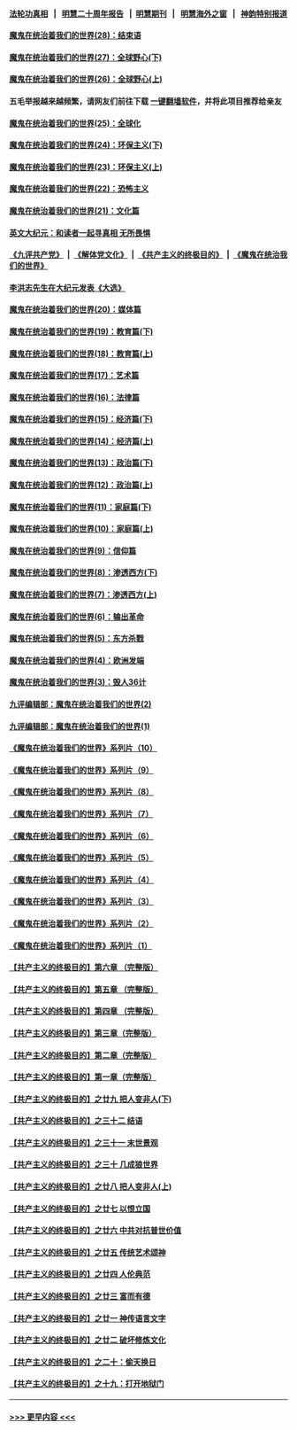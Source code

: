 #### [法轮功真相](https://github.com/gfw-breaker/truth/blob/master/README.md?t=0) &nbsp;&nbsp;|&nbsp;&nbsp; [明慧二十周年报告](https://github.com/gfw-breaker/mh-reports/blob/master/README.md?t=0) &nbsp;&nbsp;|&nbsp;&nbsp;[明慧期刊](https://github.com/gfw-breaker/mh-qikan) &nbsp;&nbsp;|&nbsp;&nbsp; [明慧海外之窗](https://github.com/gfw-breaker/mh-news/blob/master/README.md?t=0) &nbsp;&nbsp;|&nbsp;&nbsp; [神韵特别报道](https://github.com/gfw-breaker/mh-news/blob/master/shenyun.md?t=0)
#### [魔鬼在统治着我们的世界(28)：结束语](../pages/nsc422/n10936246.md?t=06270551) 
#### [魔鬼在统治着我们的世界(27)：全球野心(下)](../pages/nsc422/n10928319.md?t=06270551) 
#### [魔鬼在统治着我们的世界(26)：全球野心(上)](../pages/nsc422/n10900318.md?t=06270551) 
#### 五毛举报越来越频繁，请网友们前往下载 [一键翻墙软件](https://github.com/gfw-breaker/ssr-accounts)，并将此项目推荐给亲友
#### [魔鬼在统治着我们的世界(25)：全球化](../pages/nsc422/n10788205.md?t=06270551) 
#### [魔鬼在统治着我们的世界(24)：环保主义(下)](../pages/nsc422/n10695307.md?t=06270551) 
#### [魔鬼在统治着我们的世界(23)：环保主义(上)](../pages/nsc422/n10688613.md?t=06270551) 
#### [魔鬼在统治着我们的世界(22)：恐怖主义](../pages/nsc422/n10614727.md?t=06270551) 
#### [魔鬼在统治着我们的世界(21)：文化篇](../pages/nsc422/n10597706.md?t=06270551) 
#### [英文大纪元：和读者一起寻真相 无所畏惧](../pages/nsc422/n12542027.md?t=06270551) 
#### [《九评共产党》](https://github.com/begood0513/9ping.md/blob/master/README.md) &nbsp;|&nbsp; [《解体党文化》](../../../../jtdwh.md/blob/master/README.md)  &nbsp;|&nbsp; [《共产主义的终极目的》](../../../../gczydzjmd.md/blob/master/README.md) &nbsp;|&nbsp; [《魔鬼在统治我们的世界》](../../../../mgztzwmdsj.md/blob/master/README.md) 
#### [李洪志先生在大纪元发表《大选》](../pages/nsc422/n12534746.md?t=06270551) 
#### [魔鬼在统治着我们的世界(20)：媒体篇](../pages/nsc422/n10586579.md?t=06270551) 
#### [魔鬼在统治着我们的世界(19)：教育篇(下)](../pages/nsc422/n10564808.md?t=06270551) 
#### [魔鬼在统治着我们的世界(18)：教育篇(上)](../pages/nsc422/n10526970.md?t=06270551) 
#### [魔鬼在统治着我们的世界(17)：艺术篇](../pages/nsc422/n10499093.md?t=06270551) 
#### [魔鬼在统治着我们的世界(16)：法律篇](../pages/nsc422/n10485969.md?t=06270551) 
#### [魔鬼在统治着我们的世界(15)：经济篇(下)](../pages/nsc422/n10469975.md?t=06270551) 
#### [魔鬼在统治着我们的世界(14)：经济篇(上)](../pages/nsc422/n10457370.md?t=06270551) 
#### [魔鬼在统治着我们的世界(13)：政治篇(下)](../pages/nsc422/n10448270.md?t=06270551) 
#### [魔鬼在统治着我们的世界(12)：政治篇(上)](../pages/nsc422/n10444576.md?t=06270551) 
#### [魔鬼在统治着我们的世界(11)：家庭篇(下)](../pages/nsc422/n10440961.md?t=06270551) 
#### [魔鬼在统治着我们的世界(10)：家庭篇(上)](../pages/nsc422/n10435448.md?t=06270551) 
#### [魔鬼在统治着我们的世界(9)：信仰篇](../pages/nsc422/n10432159.md?t=06270551) 
#### [魔鬼在统治着我们的世界(8)：渗透西方(下)](../pages/nsc422/n10429603.md?t=06270551) 
#### [魔鬼在统治着我们的世界(7)：渗透西方(上)](../pages/nsc422/n10426013.md?t=06270551) 
#### [魔鬼在统治着我们的世界(6)：输出革命](../pages/nsc422/n10421536.md?t=06270551) 
#### [魔鬼在统治着我们的世界(5)：东方杀戮](../pages/nsc422/n10417707.md?t=06270551) 
#### [魔鬼在统治着我们的世界(4)：欧洲发端](../pages/nsc422/n10414890.md?t=06270551) 
#### [魔鬼在统治着我们的世界(3)：毁人36计](../pages/nsc422/n10411583.md?t=06270551) 
#### [九评编辑部：魔鬼在统治着我们的世界(2)](../pages/nsc422/n10410036.md?t=06270551) 
#### [九评编辑部：魔鬼在统治着我们的世界(1)](../pages/nsc422/n10406825.md?t=06270551) 
#### [《魔鬼在统治着我们的世界》系列片（10）](../pages/nsc422/n12292670.md?t=06270551) 
#### [《魔鬼在统治着我们的世界》系列片（9）](../pages/nsc422/n12290859.md?t=06270551) 
#### [《魔鬼在统治着我们的世界》系列片（8）](../pages/nsc422/n12287445.md?t=06270551) 
#### [《魔鬼在统治着我们的世界》系列片（7）](../pages/nsc422/n12283425.md?t=06270551) 
#### [《魔鬼在统治着我们的世界》系列片（6）](../pages/nsc422/n12282314.md?t=06270551) 
#### [《魔鬼在统治着我们的世界》系列片（5）](../pages/nsc422/n12281419.md?t=06270551) 
#### [《魔鬼在统治着我们的世界》系列片（4）](../pages/nsc422/n12274024.md?t=06270551) 
#### [《魔鬼在统治着我们的世界》系列片（3）](../pages/nsc422/n12271322.md?t=06270551) 
#### [《魔鬼在统治着我们的世界》系列片（2）](../pages/nsc422/n12269049.md?t=06270551) 
#### [《魔鬼在统治着我们的世界》系列片（1）](../pages/nsc422/n12267575.md?t=06270551) 
#### [【共产主义的终极目的】第六章 （完整版）](../pages/nsc422/n11428913.md?t=06270551) 
#### [【共产主义的终极目的】第五章 （完整版）](../pages/nsc422/n11428912.md?t=06270551) 
#### [【共产主义的终极目的】第四章 （完整版）](../pages/nsc422/n11428907.md?t=06270551) 
#### [【共产主义的终极目的】第三章（完整版）](../pages/nsc422/n11428848.md?t=06270551) 
#### [【共产主义的终极目的】第二章（完整版）](../pages/nsc422/n11428831.md?t=06270551) 
#### [【共产主义的终极目的】第一章（完整版）](../pages/nsc422/n11417651.md?t=06270551) 
#### [【共产主义的终极目的】之廿九 把人变非人(下)](../pages/nsc422/n11344140.md?t=06270551) 
#### [【共产主义的终极目的】之三十二 结语](../pages/nsc422/n11360535.md?t=06270551) 
#### [【共产主义的终极目的】之三十一 末世景观](../pages/nsc422/n11351129.md?t=06270551) 
#### [【共产主义的终极目的】之三十 几成狼世界](../pages/nsc422/n11348280.md?t=06270551) 
#### [【共产主义的终极目的】之廿八 把人变非人(上)](../pages/nsc422/n11340492.md?t=06270551) 
#### [【共产主义的终极目的】之廿七 以恨立国](../pages/nsc422/n11336944.md?t=06270551) 
#### [【共产主义的终极目的】之廿六 中共对抗普世价值](../pages/nsc422/n11324785.md?t=06270551) 
#### [【共产主义的终极目的】之廿五 传统艺术颂神](../pages/nsc422/n11296396.md?t=06270551) 
#### [【共产主义的终极目的】之廿四 人伦典范](../pages/nsc422/n11296397.md?t=06270551) 
#### [【共产主义的终极目的】之廿三 富而有德](../pages/nsc422/n11283598.md?t=06270551) 
#### [【共产主义的终极目的】之廿一 神传语言文字](../pages/nsc422/n11263265.md?t=06270551) 
#### [【共产主义的终极目的】之廿二 破坏修炼文化](../pages/nsc422/n11245728.md?t=06270551) 
#### [【共产主义的终极目的】之二十：偷天换日](../pages/nsc422/n11238846.md?t=06270551) 
#### [【共产主义的终极目的】之十九：打开地狱门](../pages/nsc422/n11206376.md?t=06270551) 

----
#### [ >>> 更早内容 <<< ](../indexes/nsc422-earlier.md)
